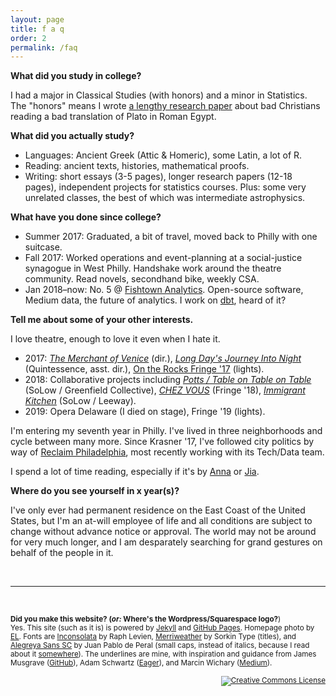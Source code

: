 ```yaml
---
layout: page
title: f a q
order: 2
permalink: /faq
---
```


**What did you study in college?**

I had a major in Classical Studies (with honors) and a minor in Statistics. The "honors" means I wrote [a lengthy research paper](/2016/12/19/clst-honors-abstract-intro.html) about bad Christians reading a bad translation of Plato in Roman Egypt.

**What did you actually study?**    
* Languages: Ancient Greek (Attic & Homeric), some Latin, a lot of R.
* Reading: ancient texts, histories, mathematical proofs. 
* Writing: short essays (3-5 pages), longer research papers (12-18 pages), 
independent projects for statistics courses. Plus: some very unrelated classes, 
the best of which was intermediate astrophysics.    

**What have you done since college?**  
* Summer 2017: Graduated, a bit of travel, moved back to Philly with one suitcase.
* Fall 2017: Worked operations and event-planning at a social-justice synagogue
in West Philly. Handshake work around the theatre community. Read novels, 
secondhand bike, weekly CSA.
* Jan 2018–now: No. 5 @ [Fishtown Analytics](https://www.fishtownanalytics.com/).
Open-source software, Medium data, the future of analytics. 
I work on [dbt](https://getdbt.com), heard of it?

**Tell me about some of your other interests.**  

I love theatre, enough to love it even when I hate it.    
* 2017: [*The Merchant of Venice*](/things/merchant-overview.pdf) (dir.), [*Long Day's Journey Into Night*](http://www.quintessencetheatre.org/long-days-journey) (Quintessence, asst. dir.), [On the Rocks Fringe '17](https://www.ontherocksphilly.com/) (lights).
* 2018: Collaborative projects including [*Potts / Table on Table on Table*](https://www.broadstreetreview.com/theater/solow-fest-2018-greenfield-collectives-potts-with-table-on-table-on-table) (SoLow / Greenfield Collective), [*CHEZ VOUS*](https://fringearts.com/event/chez-vous/) (Fringe '18), [*Immigrant Kitchen*](https://www.shreshthkhilani.com/projects/immigrant-kitchen/) (SoLow / Leeway).
* 2019: Opera Delaware (I died on stage), Fringe '19 (lights).

I'm entering my seventh year in Philly. I've lived in three neighborhoods and cycle
between many more. Since Krasner '17, I've followed city politics by way of 
[Reclaim Philadelphia](https://www.reclaimphiladelphia.org/), most recently 
working with its Tech/Data team.

I spend a lot of time reading, especially if it's by [Anna](https://nplusonemag.com/issue-25/on-the-fringe/uncanny-valley/)
or [Jia](https://www.newyorker.com/culture/cultural-comment/how-a-woman-becomes-a-lake).

**Where do you see yourself in x year(s)?**  

I've only ever had permanent residence on the East Coast of the United States, 
but I'm an at-will employee of life and all conditions are subject to change 
without advance notice or approval. The world may not be around for very much
longer, and I am desparately searching for grand gestures on behalf of the people in it.

&nbsp;

---

&nbsp;

<small> **Did you make this website? (_or:_ Where's the Wordpress/Squarespace logo?**)  
Yes. This site (such as it is) is powered by [Jekyll](https://jekyllrb.com/) and 
[GitHub Pages](https://pages.github.com/). Homepage photo by [EL](https://twitter.com/ericalouie). 
Fonts are [Inconsolata](https://fonts.google.com/specimen/Inconsolata) by Raph Levien, 
[Merriweather](https://fonts.google.com/specimen/Mate+SC) by Sorkin Type 
(titles), and [Alegreya Sans SC](https://fonts.google.com/specimen/Alegreya+Sans+SC) 
by Juan Pablo de Peral (small caps, instead of italics, because I read about it [somewhere](http://practicaltypography.com/small-caps.html)). The underlines are 
mine, with inspiration and guidance from James Musgrave 
([GitHub](https://gist.github.com/jamesmusgrave/d23b9d2f42ffdddd40c5)), 
Adam Schwartz ([Eager](https://eager.io/blog/smarter-link-underlines/)), and 
Marcin Wichary ([Medium](https://medium.design/crafting-link-underlines-on-medium-7c03a9274f9)).

<div align="right" class="footer-license">
  <a rel="license" href="http://creativecommons.org/licenses/by-sa/4.0/">
    <img title="This work by Jeremy T. Cohen is licensed under a&#013;Creative Commons Attribution-ShareAlike 4.0&#013;International License."
    alt="Creative Commons License" style="border-width:0" src="https://i.creativecommons.org/l/by-sa/4.0/88x31.png" /></a>
